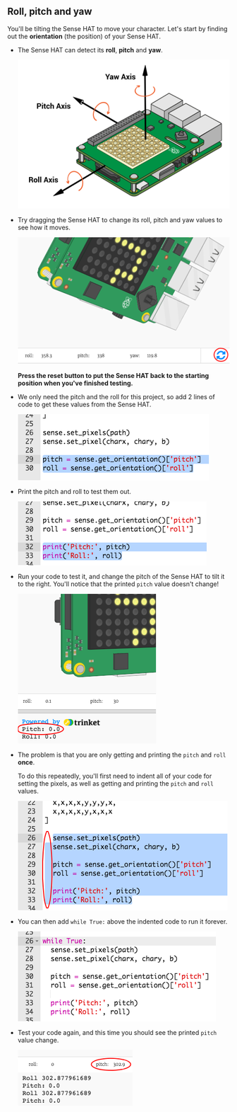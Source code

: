 ## Roll, pitch and yaw

You'll be tilting the Sense HAT to move your character. Let's start by finding out the **orientation** (the position) of your Sense HAT.

+ The Sense HAT can detect its **roll**, **pitch** and **yaw**.
    
    ![screenshot](images/tightrope-rpy.png)

+ Try dragging the Sense HAT to change its roll, pitch and yaw values to see how it moves.
    
    ![captura de tela](images/tightrope-rpy-test.png)
    
    **Press the reset button to put the Sense HAT back to the starting position when you've finished testing.**

+ We only need the pitch and the roll for this project, so add 2 lines of code to get these values from the Sense HAT.
    
    ![captura de tela](images/tightrope-roll-pitch.png)

+ Print the pitch and roll to test them out.
    
    ![captura de tela](images/tightrope-roll-pitch-print.png)

+ Run your code to test it, and change the pitch of the Sense HAT to tilt it to the right. You'll notice that the printed `pitch` value doesn't change!
    
    ![captura](images/tightrope-pitch-test.png)

+ The problem is that you are only getting and printing the `pitch` and `roll` **once**.
    
    To do this repeatedly, you'll first need to indent all of your code for setting the pixels, as well as getting and printing the `pitch` and `roll` values.
    
    ![capturas de tela](images/tightrope-indent.png)

+ You can then add `while True:` above the indented code to run it forever.
    
    ![screenshot](images/tightrope-forever.png)

+ Test your code again, and this time you should see the printed `pitch` value change.
    
    ![screenshot](images/tightrope-pitch-test-fix.png)